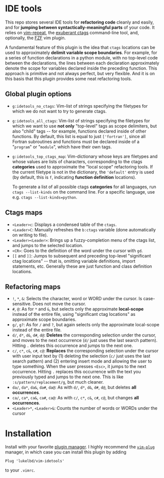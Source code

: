 # IDE tools
This repo stores several IDE tools for **refactoring code**
cleanly and easily, and for **jumping between syntactically-meaningful parts**
of your code.
It relies on [vim-repeat](https://github.com/tpope/vim-repeat), the [exuberant ctags](http://ctags.sourceforge.net/) command-line tool, and, optionally, the [FZF](https://github.com/junegunn/fzf) vim plugin.

A fundamental feature of this plugin is the idea that `ctags` locations can
be used to approximately **delimit variable scope boundaries**.
For example, for a series of function declarations in a python module, with
no top-level code between the declarations, the lines between each
declaration approximately denote the scope for variables declared
inside the preceding function.
This approach is primitive and not always perfect, but
very flexible.
And it is on this basis that
this plugin provides some neat refactoring tools.

## Global plugin options

* `g:idetools_no_ctags`: Vim-list of strings specifying the
  filetypes for which we do not want to try to generate ctags.
* `g:idetools_all_ctags`: Vim-list of strings specifying the
  filetypes for which we want to use **not only** "top-level"
  tags as scope delimiters, but also "child" tags -- for example, functions
  declared inside of other functions. By default, this list is equal
  to just `['fortran']`, since all Fortran subroutines and functions
  must be declared inside of a "`program`" or "`module`", which have their own tags.
* `g:idetools_top_ctags_map`: Vim-dictionary whose keys are
  filetypes and whose values are lists of characters, corresponding to the ctags
  **categories** used to approximate the "local scope" refactoring tools.
  If the current filetype is not in the dictionary,
  the `'default'` entry is used (by default, this is `f`, indicating
  **function definition** locations).
  
  To generate a list of all possible ctags **categories** for all languages, run
  `ctags --list-kinds` on the command line. For a specific language, use
  e.g. `ctags --list-kinds=python`.

## Ctags maps

* `<Leader>c`: Displays a condensed table of the `ctags`.
* `<Leader>C`: Manually refreshes the `b:ctags` variable (done automatically
  on writing to file).
* `<Leader><Leader>`: Brings up a fuzzy-completion menu of the ctags list, and
  jumps to the selected location.
* `<CR>`: Goes to the definition of the word under the cursor with `gd`.
* `[[` and `]]`: Jumps to subsequent and preceding top-level "significant
  ctag locations" -- that is, omitting variable definitions, import statements, etc.
  Generally these are just function and class definition locations.

## Refactoring maps

* `!`, `*`, `&`: Selects the character, word or WORD under the cursor. Is case-sensitive. Does not move the cursor.
* `#`, `@`: As for `*` and `&`, but selects only the approximate **local-scope**
  instead of the entire file, using "significant ctag locations" as
  approximate scope boundaries.
* `g/`, `g?`: As for `/` and `?`, but again selects only the approximate local-scope
  instead of the entire file.
* `d/`, `d*`, `d&`, `d#`, `d@`: **Deletes** the corresponding selection under the cursor,
  and moves to the next occurrence (`d/` just uses the last search pattern).
  Hitting `.` deletes this occurrence and jumps to the next one.
* `c/`, `c*`, `c&`, `c#`, `c@`: **Replaces** the corresponding selection under the cursor
  with user input text by (1) deleting the selection (`c/` just uses the last search pattern) and (2) entering insert mode
  and allowing the user to type something.
  When the user presses `<Esc>`, it jumps to the next
  occurrence.
  Hitting `.` replaces this occurrence with the text you previously
  typed and jumps to the next one. This is like `:s/pattern/replacement/g`, but much cleaner.
* `da/`, `da*`, `da&`, `da#`, `da@`: As with `d/`, `d*`, `d&`, `d#`, `d@`, but
  deletes **all occurrences**.
* `ca/`, `ca*`, `ca&`, `ca#`, `ca@`: As with `c/`, `c*`, `c&`, `c#`, `c@`, but
  changes **all occurrences**.
* `<Leader>*`, `<Leader>&`: Counts the number of words or WORDs under the cursor

<!-- See the source code for more details. -->
<!-- Detailed description is coming soon. -->

  # Installation
  Install with your favorite [plugin manager](https://vi.stackexchange.com/questions/388/what-is-the-difference-between-the-vim-plugin-managers).
  I highly recommend the [`vim-plug`](https://github.com/junegunn/vim-plug) manager,
  in which case you can install this plugin by adding
  ```
  Plug 'lukelbd/vim-idetools'
  ```
  to your `.vimrc`.
  
